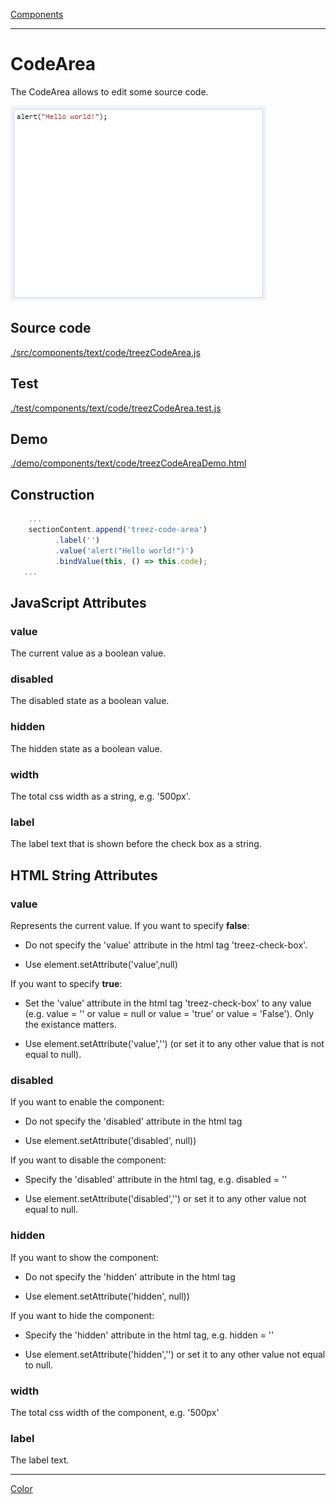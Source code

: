 [Components](../components.md)

----

# CodeArea
		
The CodeArea allows to edit some source code. 
	
![](../../../images/treez_code_area.png)
		
## Source code

[./src/components/text/code/treezCodeArea.js](../../../../src/components/text/code/treezCodeArea.js)

## Test

[./test/components/text/code/treezCodeArea.test.js](../../../../test/components/text/code/treezCodeArea.test.js)

## Demo

[./demo/components/text/code/treezCodeAreaDemo.html](../../../../demo/components/text/code/treezCodeAreaDemo.html)

## Construction

```javascript
    ...
    sectionContent.append('treez-code-area')
		  .label('')		  
		  .value('alert("Hello world!")')		
		  .bindValue(this, () => this.code);	
   ...
```

## JavaScript Attributes

### value

The current value as a boolean value. 

### disabled

The disabled state as a boolean value. 

### hidden

The hidden state as a boolean value.

### width

The total css width as a string, e.g. '500px'.

### label

The label text that is shown before the check box as a string.

## HTML String Attributes

### value

Represents the current value. If you want to specify **false**:

* Do not specify the 'value' attribute in the html tag 'treez-check-box'.

* Use element.setAttribute('value',null)

If you want to specify **true**:

* Set the 'value' attribute in the html tag 'treez-check-box' to any value (e.g. value = '' or value = null or value = 'true' or value = 'False'). Only the existance matters.

* Use element.setAttribute('value','') (or set it to any other value that is not equal to null). 

### disabled

If you want to enable the component:

* Do not specify the 'disabled' attribute in the html tag

* Use element.setAttribute('disabled', null)) 

If you want to disable the component:

* Specify the 'disabled' attribute in the html tag, e.g. disabled = ''

* Use element.setAttribute('disabled','') or set it to any other value not equal to null. 

### hidden

If you want to show the component:

* Do not specify the 'hidden' attribute in the html tag

* Use element.setAttribute('hidden', null)) 

If you want to hide the component:

* Specify the 'hidden' attribute in the html tag, e.g. hidden = ''

* Use element.setAttribute('hidden','') or set it to any other value not equal to null. 

### width

The total css width of the component, e.g. '500px'

### label

The label text.

 


----

[Color](../../color/Color.md)
